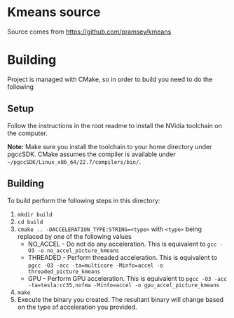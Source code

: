 # Kmeans source

Source comes from https://github.com/pramsey/kmeans


# Building
Project is managed with CMake, so in order to build you need to do the following

## Setup
Follow the instructions in the root readme to install the NVidia toolchain on the computer.

**Note:** Make sure you install the toolchain to your home directory under pgccSDK. CMake assumes the compiler is available under `~/pgccSDK/Linux_x86_64/22.7/compilers/bin/`.

## Building
To build perform the following steps in this directory:
1. `mkdir build`
2. `cd build`
3. `cmake .. -DACCELERATION_TYPE:STRING=<type>` with `<type>` being replaced by one of the following values
   - NO_ACCEL - Do not do any acceleration. This is equivalent to `gcc -O3 -o no_accel_picture_kmeans`
   - THREADED - Perform threaded acceleration. This is equivalent to `pgcc -O3 -acc -ta=multicore -Minfo=accel -o threaded_picture_kmeans`
   - GPU - Perform GPU acceleration. This is equivalent to `pgcc -O3 -acc -ta=tesla:cc35,nofma -Minfo=accel -o gpu_accel_picture_kmeans`
4. `make`
5. Execute the binary you created. The resultant binary will change based on the type of acceleration you provided.
